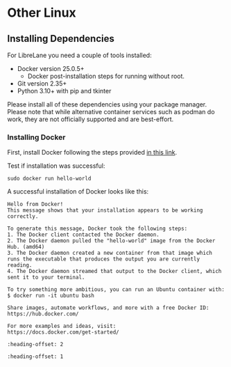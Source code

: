 # Other Linux

## Installing Dependencies

For LibreLane you need a couple of tools installed:

* Docker version 25.0.5+
  * Docker post-installation steps for running without root.
* Git version 2.35+
* Python 3.10+ with pip and tkinter

Please install all of these dependencies using your package manager. Please note
that while alternative container services such as podman do work, they are not
officially supported and are best-effort.

### Installing Docker

First, install Docker following the steps provided [in this link](https://docs.docker.com/engine/install/).

Test if installation was successful:

```
sudo docker run hello-world
```

A successful installation of Docker looks like this:

```
Hello from Docker!
This message shows that your installation appears to be working correctly.

To generate this message, Docker took the following steps:
1. The Docker client contacted the Docker daemon.
2. The Docker daemon pulled the "hello-world" image from the Docker Hub. (amd64)
3. The Docker daemon created a new container from that image which runs the executable that produces the output you are currently reading.
4. The Docker daemon streamed that output to the Docker client, which sent it to your terminal.

To try something more ambitious, you can run an Ubuntu container with:
$ docker run -it ubuntu bash

Share images, automate workflows, and more with a free Docker ID:
https://hub.docker.com/

For more examples and ideas, visit:
https://docs.docker.com/get-started/
```

```{include} docker_no_root.md
:heading-offset: 2

```

```{include} _common.md
:heading-offset: 1

```
